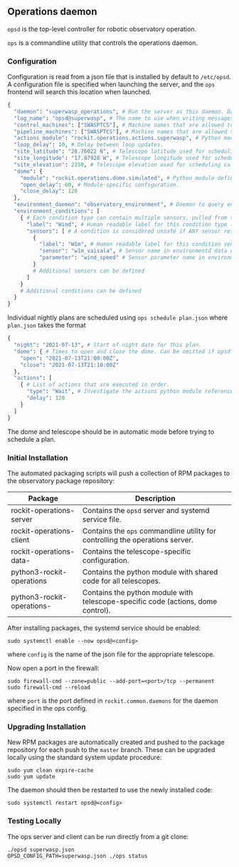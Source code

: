 ## Operations daemon

`opsd` is the top-level controller for robotic observatory operation.

`ops` is a commandline utility that controls the operations daemon.

### Configuration

Configuration is read from a json file that is installed by default to `/etc/opsd`.
A configuration file is specified when launching the server, and the `ops` frontend will search this location when launched.

```python
{
  "daemon": "superwasp_operations", # Run the server as this daemon. Daemon types are registered in `rockit.common.daemons`.
  "log_name": "opsd@superwasp", # The name to use when writing messages to the observatory log.
  "control_machines": ["SWASPTCS"], # Machine names that are allowed to control (rather than just query) state. Machine names are registered in `rockit.common.IP`.
  "pipeline_machines": ["SWASPTCS"], # Machine names that are allowed to notify pipelined frame metadata.
  "actions_module": "rockit.operations.actions.superwasp", # Python module to search for actions for this telescope.
  "loop_delay": 10, # Delay between loop updates.
  "site_latitude": "28.76022 N", # Telescope latitude used for scheduling calculations.
  "site_longitude": "17.87928 W", # Telescope longitude used for scheduling calculations.
  "site_elevation": 2350, # Telescope elevation used for scheduling calculations.
  "dome": {
    "module": "rockit.operations.dome.simulated", # Python module defining the dome interface logic.
    "open_delay": 60, # Module-specific configuration.
    "close_delay": 120
  },
  "environment_daemon": "observatory_environment", # Daemon to query environment state from. Daemon types are registered in `rockit.common.daemons`.
  "environment_conditions": [
    { # Each condition type can contain multiple sensors, pulled from the environment data dictionary.
      "label": "Wind", # Human readable label for this condition type (visible in ops output and web dashboard).
      "sensors": [ # A condition is considered unsafe if ANY sensor returns unsafe or if ALL sensors are unavailable.
        {
          "label": "W1m", # Human readable label for this condition sensor.
          "sensor": "w1m_vaisala", # Sensor name in environmentd data dictionary.
          "parameter": "wind_speed" # Sensor parameter name in environmentd data dictionary.
        }
        # Additional sensors can be defined
      ]
    }
    # Additional conditions can be defined
  }
}
```

Individual nightly plans are scheduled using `ops schedule plan.json` where `plan.json` takes the format
```python
{
  "night": "2021-07-13", # Start of night date for this plan.
  "dome": { # Times to open and close the dome. Can be omitted if opsd is not to control the dome.
    "open": "2021-07-13T21:00:00Z",
    "close": "2021-07-13T21:10:00Z"
  },
  "actions": [
    { # List of actions that are executed in order.
      "type": "Wait", # Investigate the actions python module referenced in the telescope config for a list of actions and their parameters.
      "delay": 120
    }
  ]
}
```

The dome and telescope should be in automatic mode before trying to schedule a plan.


### Initial Installation

The automated packaging scripts will push a collection of RPM packages to the observatory package repository:

| Package                               | Description                                                                      |
|---------------------------------------|----------------------------------------------------------------------------------|
| rockit-operations-server              | Contains the `opsd` server and systemd service file.                             |
| rockit-operations-client              | Contains the `ops` commandline utility for controlling the operations server.    |
| rockit-operations-data-<telescope>    | Contains the telescope-specific configuration.                                   |
| python3-rockit-operations             | Contains the python module with shared code for all telescopes.                  |
| python3-rockit-operations-<telescope> | Contains the python module with telescope-specific code (actions, dome control). |

After installing packages, the systemd service should be enabled:

```
sudo systemctl enable --now opsd@<config>
```

where `config` is the name of the json file for the appropriate telescope.

Now open a port in the firewall:
```
sudo firewall-cmd --zone=public --add-port=<port>/tcp --permanent
sudo firewall-cmd --reload
```
where `port` is the port defined in `rockit.common.daemons` for the daemon specified in the ops config.

### Upgrading Installation

New RPM packages are automatically created and pushed to the package repository for each push to the `master` branch.
These can be upgraded locally using the standard system update procedure:
```
sudo yum clean expire-cache
sudo yum update
```

The daemon should then be restarted to use the newly installed code:
```
sudo systemctl restart opsd@<config>
```

### Testing Locally

The ops server and client can be run directly from a git clone:
```
./opsd superwasp.json
OPSD_CONFIG_PATH=superwasp.json ./ops status
```
